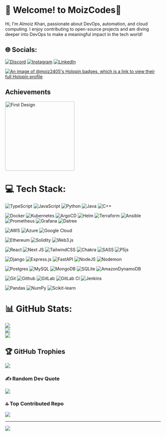 # 🌟 Welcome! to MoizCodes🌟
Hi, I'm Almoiz Khan, passionate about DevOps, automation, and cloud computing. I enjoy contributing to open-source projects and am diving deeper into DevOps to make a meaningful impact in the tech world!


## 🌐 Socials:
[![Discord](https://img.shields.io/badge/Discord-%237289DA.svg?logo=discord&logoColor=white)](https://discord.gg/https://discord.gg/gy28DBnddU) [![Instagram](https://img.shields.io/badge/Instagram-%23E4405F.svg?logo=Instagram&logoColor=white)](https://instagram.com/_k_moiz) [![LinkedIn](https://img.shields.io/badge/LinkedIn-%230077B5.svg?logo=linkedin&logoColor=white)](https://linkedin.com/in/https://www.linkedin.com/in/almoiz-khan-2184b8300/) 

[![An image of @moiz2405's Holopin badges, which is a link to view their full Holopin profile](https://holopin.me/moiz2405)](https://holopin.io/@moiz2405)

## Achievements
 <a href= "https://meshery.layer5.io/user/0ee04d08-d9ff-421a-b35b-a9ad1db1d62f?tab=badges&badge=first-design" >
    <img width="224px" height="224px" src = "https://badges.layer5.io/assets/badges/first-design/first-design.png" alt = "First Design" />
  </a >
  
# 💻 Tech Stack:


![TypeScript](https://img.shields.io/badge/typescript-%23007ACC.svg?style=for-the-badge&logo=typescript&logoColor=white) 
![JavaScript](https://img.shields.io/badge/javascript-%23F7DF1E.svg?style=for-the-badge&logo=javascript&logoColor=black) 
![Python](https://img.shields.io/badge/python-%2338B2AC.svg?style=for-the-badge&logo=python&logoColor=white) 
![Java](https://img.shields.io/badge/java-%23E34F26.svg?style=for-the-badge&logo=java&logoColor=white) 
![C++](https://img.shields.io/badge/c++-%2300599C.svg?style=for-the-badge&logo=c%2B%2B&logoColor=white) 

![Docker](https://img.shields.io/badge/docker-%230db7ed.svg?style=for-the-badge&logo=docker&logoColor=white) 
![Kubernetes](https://img.shields.io/badge/kubernetes-%23326ce5.svg?style=for-the-badge&logo=kubernetes&logoColor=white) 
![ArgoCD](https://img.shields.io/badge/ArgoCD-%2334D058.svg?style=for-the-badge&logo=argocd&logoColor=white) 
![Helm](https://img.shields.io/badge/helm-%2335B5E0.svg?style=for-the-badge&logo=helm&logoColor=white) 
![Terraform](https://img.shields.io/badge/terraform-%2348B0F1.svg?style=for-the-badge&logo=terraform&logoColor=white) 
![Ansible](https://img.shields.io/badge/ansible-%231E5B00.svg?style=for-the-badge&logo=ansible&logoColor=white) 
![Prometheus](https://img.shields.io/badge/prometheus-%E37933.svg?style=for-the-badge&logo=prometheus&logoColor=white) 
![Grafana](https://img.shields.io/badge/grafana-%23F46800.svg?style=for-the-badge&logo=grafana&logoColor=white) 
![Datree](https://img.shields.io/badge/datree-%23F7B80D.svg?style=for-the-badge&logo=datree&logoColor=black) 


![AWS](https://img.shields.io/badge/AWS-%23FF9900.svg?style=for-the-badge&logo=amazon-aws&logoColor=white) 
![Azure](https://img.shields.io/badge/azure-%230072C6.svg?style=for-the-badge&logo=microsoftazure&logoColor=white) 
![Google Cloud](https://img.shields.io/badge/GoogleCloud-%234285F4.svg?style=for-the-badge&logo=google-cloud&logoColor=white) 


![Ethereum](https://img.shields.io/badge/ethereum-%3C6%2C7%2C9%3E.svg?style=for-the-badge&logo=ethereum&logoColor=white) 
![Solidity](https://img.shields.io/badge/solidity-%2300B1D2.svg?style=for-the-badge&logo=solidity&logoColor=white) 
![Web3.js](https://img.shields.io/badge/web3.js-F16822?style=for-the-badge&logo=web3.js&logoColor=white)


![React](https://img.shields.io/badge/react-%2320232a.svg?style=for-the-badge&logo=react&logoColor=%2361DAFB) 
![Next JS](https://img.shields.io/badge/Next-black?style=for-the-badge&logo=next.js&logoColor=white) 
![TailwindCSS](https://img.shields.io/badge/tailwindcss-%2338B2AC.svg?style=for-the-badge&logo=tailwind-css&logoColor=white) 
![Chakra](https://img.shields.io/badge/chakra-%234ED1C5.svg?style=for-the-badge&logo=chakraui&logoColor=white) 
![SASS](https://img.shields.io/badge/SASS-hotpink.svg?style=for-the-badge&logo=SASS&logoColor=white) 
![P5js](https://img.shields.io/badge/p5.js-ED225D?style=for-the-badge&logo=p5.js&logoColor=FFFFFF) 


![Django](https://img.shields.io/badge/django-%23092E20.svg?style=for-the-badge&logo=django&logoColor=white) 
![Express.js](https://img.shields.io/badge/express.js-%23404d59.svg?style=for-the-badge&logo=express&logoColor=%2361DAFB) 
![FastAPI](https://img.shields.io/badge/FastAPI-005571?style=for-the-badge&logo=fastapi) 
![NodeJS](https://img.shields.io/badge/node.js-6DA55F?style=for-the-badge&logo=node.js&logoColor=white) 
![Nodemon](https://img.shields.io/badge/NODEMON-%23323330.svg?style=for-the-badge&logo=nodemon&logoColor=%BBDEAD) 


![Postgres](https://img.shields.io/badge/postgres-%23316192.svg?style=for-the-badge&logo=postgresql&logoColor=white) 
![MySQL](https://img.shields.io/badge/mysql-4479A1.svg?style=for-the-badge&logo=mysql&logoColor=white) 
![MongoDB](https://img.shields.io/badge/MongoDB-%234ea94b.svg?style=for-the-badge&logo=mongodb&logoColor=white) 
![SQLite](https://img.shields.io/badge/sqlite-%2307405e.svg?style=for-the-badge&logo=sqlite&logoColor=white) 
![AmazonDynamoDB](https://img.shields.io/badge/Amazon%20DynamoDB-4053D6?style=for-the-badge&logo=Amazon%20DynamoDB&logoColor=white) 


![Git](https://img.shields.io/badge/git-%23F05033.svg?style=for-the-badge&logo=git&logoColor=white) 
![Github](https://img.shields.io/badge/github-%23121011.svg?style=for-the-badge&logo=github&logoColor=white) 
![GitLab](https://img.shields.io/badge/gitlab-%23181717.svg?style=for-the-badge&logo=gitlab&logoColor=white) 
![GitLab CI](https://img.shields.io/badge/gitlab%20CI-%23181717.svg?style=for-the-badge&logo=gitlab&logoColor=white) 
![Jenkins](https://img.shields.io/badge/jenkins-%232C5263.svg?style=for-the-badge&logo=jenkins&logoColor=white) 


![Pandas](https://img.shields.io/badge/pandas-%23150458.svg?style=for-the-badge&logo=pandas&logoColor=white) 
![NumPy](https://img.shields.io/badge/numpy-%23013243.svg?style=for-the-badge&logo=numpy&logoColor=white) 
![Scikit-learn](https://img.shields.io/badge/scikit-learn-%23F7931E.svg?style=for-the-badge&logo=scikit-learn&logoColor=white) 


# 📊 GitHub Stats:
![](https://github-readme-stats.vercel.app/api?username=moiz2405&theme=dark&hide_border=false&include_all_commits=true&count_private=true)<br/>
![](https://github-readme-streak-stats.herokuapp.com/?user=moiz2405&theme=dark&hide_border=false)<br/>
![](https://github-readme-stats.vercel.app/api/top-langs/?username=moiz2405&theme=dark&hide_border=false&include_all_commits=true&count_private=true&layout=compact)

## 🏆 GitHub Trophies
![](https://github-profile-trophy.vercel.app/?username=moiz2405&theme=radical&no-frame=false&no-bg=true&margin-w=4)

### ✍️ Random Dev Quote
![](https://quotes-github-readme.vercel.app/api?type=horizontal&theme=radical)

### 🔝 Top Contributed Repo
![](https://github-contributor-stats.vercel.app/api?username=moiz2405&limit=5&theme=dark&combine_all_yearly_contributions=true)

---
[![](https://visitcount.itsvg.in/api?id=moiz2405&icon=0&color=0)](https://visitcount.itsvg.in)







